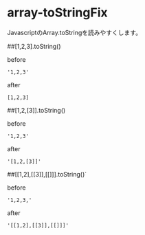 array-toStringFix
==============

JavascriptのArray.toStringを読みやすくします。

##[1,2,3].toString()

before

`'1,2,3'`

after

`[1,2,3]`

##[1,2,[3]].toString()

before

`'1,2,3'`

after

`'[1,2,[3]]'`

##[[1,2],[[3]],[[]]].toString()`

before

`'1,2,3,'`

after

`'[[1,2],[[3]],[[]]]'`


